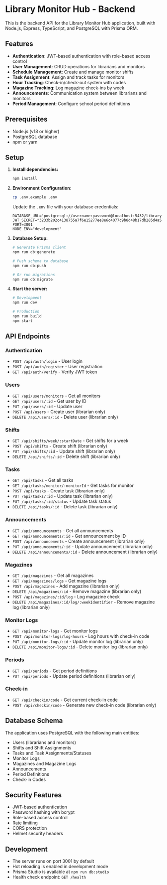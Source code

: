 # Library Monitor Hub - Backend

This is the backend API for the Library Monitor Hub application, built with Node.js, Express, TypeScript, and PostgreSQL with Prisma ORM.

## Features

- **Authentication**: JWT-based authentication with role-based access control
- **User Management**: CRUD operations for librarians and monitors
- **Schedule Management**: Create and manage monitor shifts
- **Task Assignment**: Assign and track tasks for monitors
- **Hour Tracking**: Check-in/check-out system with codes
- **Magazine Tracking**: Log magazine check-ins by week
- **Announcements**: Communication system between librarians and monitors
- **Period Management**: Configure school period definitions

## Prerequisites

- Node.js (v18 or higher)
- PostgreSQL database
- npm or yarn

## Setup

1. **Install dependencies:**
   ```bash
   npm install
   ```

2. **Environment Configuration:**
   ```bash
   cp .env.example .env
   ```
   
   Update the `.env` file with your database credentials:
   ```
   DATABASE_URL="postgresql://username:password@localhost:5432/library_monitor_hub"
   JWT_SECRET="3233b202c4138755a7f6e15277ee8e6c4077c9b8d48b17db285d4a5c02042b90"
   PORT=3001
   NODE_ENV="development"
   ```

3. **Database Setup:**
   ```bash
   # Generate Prisma client
   npm run db:generate
   
   # Push schema to database
   npm run db:push
   
   # Or run migrations
   npm run db:migrate
   ```

4. **Start the server:**
   ```bash
   # Development
   npm run dev
   
   # Production
   npm run build
   npm start
   ```

## API Endpoints

### Authentication
- `POST /api/auth/login` - User login
- `POST /api/auth/register` - User registration
- `GET /api/auth/verify` - Verify JWT token

### Users
- `GET /api/users/monitors` - Get all monitors
- `GET /api/users/:id` - Get user by ID
- `PUT /api/users/:id` - Update user
- `POST /api/users` - Create user (librarian only)
- `DELETE /api/users/:id` - Delete user (librarian only)

### Shifts
- `GET /api/shifts/week/:startDate` - Get shifts for a week
- `POST /api/shifts` - Create shift (librarian only)
- `PUT /api/shifts/:id` - Update shift (librarian only)
- `DELETE /api/shifts/:id` - Delete shift (librarian only)

### Tasks
- `GET /api/tasks` - Get all tasks
- `GET /api/tasks/monitor/:monitorId` - Get tasks for monitor
- `POST /api/tasks` - Create task (librarian only)
- `PUT /api/tasks/:id` - Update task (librarian only)
- `PUT /api/tasks/:id/status` - Update task status
- `DELETE /api/tasks/:id` - Delete task (librarian only)

### Announcements
- `GET /api/announcements` - Get all announcements
- `GET /api/announcements/:id` - Get announcement by ID
- `POST /api/announcements` - Create announcement (librarian only)
- `PUT /api/announcements/:id` - Update announcement (librarian only)
- `DELETE /api/announcements/:id` - Delete announcement (librarian only)

### Magazines
- `GET /api/magazines` - Get all magazines
- `GET /api/magazines/logs` - Get magazine logs
- `POST /api/magazines` - Add magazine (librarian only)
- `DELETE /api/magazines/:id` - Remove magazine (librarian only)
- `POST /api/magazines/:id/log` - Log magazine check
- `DELETE /api/magazines/:id/log/:weekIdentifier` - Remove magazine log (librarian only)

### Monitor Logs
- `GET /api/monitor-logs` - Get monitor logs
- `POST /api/monitor-logs/log-hours` - Log hours with check-in code
- `PUT /api/monitor-logs/:id` - Update monitor log (librarian only)
- `DELETE /api/monitor-logs/:id` - Delete monitor log (librarian only)

### Periods
- `GET /api/periods` - Get period definitions
- `PUT /api/periods` - Update period definitions (librarian only)

### Check-in
- `GET /api/checkin/code` - Get current check-in code
- `POST /api/checkin/code` - Generate new check-in code (librarian only)

## Database Schema

The application uses PostgreSQL with the following main entities:
- Users (librarians and monitors)
- Shifts and Shift Assignments
- Tasks and Task Assignments/Statuses
- Monitor Logs
- Magazines and Magazine Logs
- Announcements
- Period Definitions
- Check-in Codes

## Security Features

- JWT-based authentication
- Password hashing with bcrypt
- Role-based access control
- Rate limiting
- CORS protection
- Helmet security headers

## Development

- The server runs on port 3001 by default
- Hot reloading is enabled in development mode
- Prisma Studio is available at `npm run db:studio`
- Health check endpoint: `GET /health`